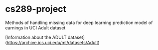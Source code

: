# cs289-project
Methods of handling missing data for deep learning prediction model of earnings in UCI Adult dataset

[Information about the ADULT dataset] (https://archive.ics.uci.edu/ml/datasets/Adult)
